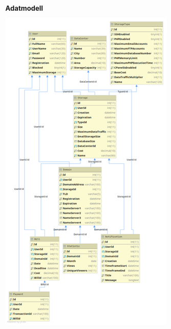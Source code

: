 ## Adatmodell

![UML Adatbázis séma](WebStorage.png "UML Adatbázis séma")

<div class="page-break"></div>
